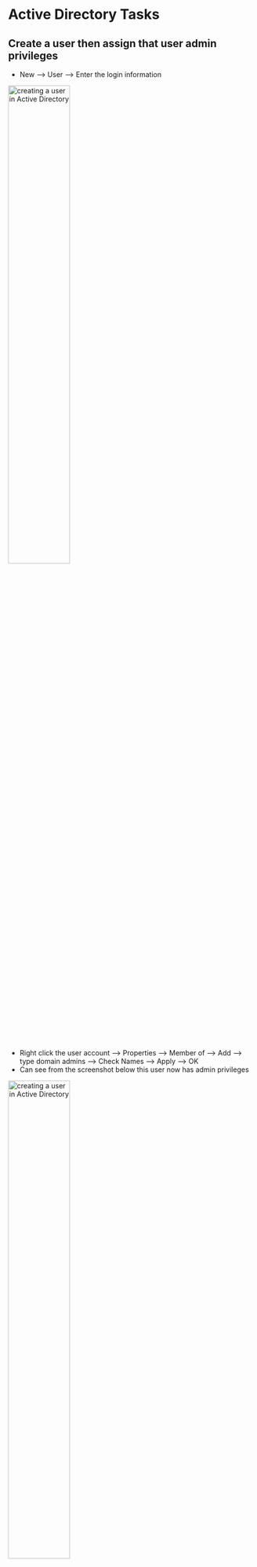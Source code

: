 <h1>Active Directory Tasks</h1>

Create a user then assign that user admin privileges
--- 
- New --> User --> Enter the login information 

<img src="https://i.imgur.com/kqRxoQe.png" height="50%" width="50%" alt="creating a user in Active Directory"/>

- Right click the user account --> Properties --> Member of --> Add --> type domain admins --> Check Names --> Apply --> OK
- Can see from the screenshot below this user now has admin privileges

<img src="https://i.imgur.com/SuazUl0.png" height="50%" width="50%" alt="creating a user in Active Directory"/>


How to check if a computer is being managed by Active Directory
--- 
- Right click Start --> System --> Rename is PC (advanced)
- Can see from the screenshot below that this PC is not being managed by Active Directory because it is in a workgroup

  <img src="https://i.imgur.com/BjD49pT.png" height="50%" width="50%" alt="creating a user in Active Directory"/>

